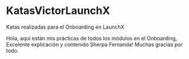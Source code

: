 # KatasVictorLaunchX
Katas realizadas para el Onboarding en LaunchX

Hola, aquí están mis prácticas de todos los módulos en el Onboarding, Excelente explicación y contenido Sherpa Fernanda!
Muchas gracias por todo.

